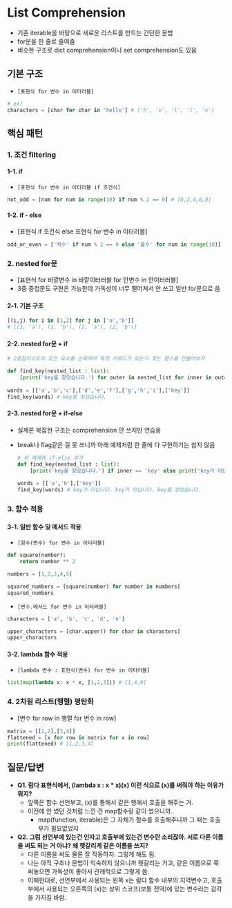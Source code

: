 # List Comprehension

- 기존 iterable을 바탕으로 새로운 리스트를 만드는 간단한 문법
- for문을 한 줄로 줄여줌
- 비슷한 구조로 dict comprehension이나 set comprehension도 있음



## 기본 구조

- `[표현식 for 변수 in 이터러블]`

```python
# ex)
characters = [char for char in 'hello'] # ['h', 'e', 'l', 'l', 'o']
```



## 핵심 패턴



### 1. 조건 filtering

#### 1-1. if

- `[표현식 for 변수 in 이터러블 if 조건식]`

```python
not_odd = [num for num in range(10) if num % 2 == 0] # [0,2,4,6,8]
```

#### 1-2. if - else

- [표현식 if 조건식 else 표현식 for 변수 in 이터러블]

```python
odd_or_even = ['짝수' if num % 2 == 0 else '홀수' for num in range(10)]
```



### 2. nested for문

- [표현식 for 바깥변수 in 바깥이터러블 for 안변수 in 안이터러블]
- 3중 중첩문도 구현은 가능한데 가독성이 너무 떨어져서 안 쓰고 일반 for문으로 씀

#### 2-1. 기본 구조

```python
[(i,j) for i in [1,2] for j in ['a','b']]
# [(1, 'a'), (1, 'b'), (2, 'a'), (2, 'b')]
```

#### 2-2. nested for문 + if

```python
# 2중첩리스트의 모든 요소를 순회하며 특정 키워드가 있는지 찾는 함수를 만들어보자

def find_key(nested_list : list):
    [print('key를 찾았습니다.') for outer in nested_list for inner in outer if inner == 'key']
    
words = [['a','b','c'],['d','e','f'],['g','h','i'],['key']]
find_key(words) # key를 찾았습니다.
```

#### 2-3. nested for문 + if-else

- 실제론 복잡한 구조는 comprehension 안 쓰지만 연습용

- break나 flag같은 걸 못 쓰니까 아래 예제처럼 한 줄에 다 구현하기는 쉽지 않음

  ```python
  # 위 예제에 if-else 추가
  def find_key(nested_list : list):
      [print('key를 찾았습니다.') if inner == 'key' else print('key가 아닙니다.') for outer in nested_list for inner in outer]
      
  words = [['a','b'],['key']]
  find_key(words) # key가 아닙니다. key가 아닙니다. key를 찾았습니다.
  ```



### 3. 함수 적용

#### 3-1. 일반 함수 및 메서드 적용

- `[함수(변수) for 변수 in 이터러블]`

```python
def square(number):
    return number ** 2

numbers = [1,2,3,4,5]

squared_numbers = [square(number) for number in numbers]
squared_numbers
```

- `[변수.메서드 for 변수 in 이터러블]`

```python
characters = ['a', 'b', 'c', 'd', 'e']

upper_characters = [char.upper() for char in characters]
upper_characters
```



#### 3-2. lambda 함수 적용

- `[lambda 변수 : 표현식(변수) for 변수 in 이터러블]`

```python
list(map(lambda x: x * x, [1,2,3])) # [1,4,9]
```



### 4. 2차원 리스트(행렬) 평탄화

- [변수 for row in 행렬 for 변수 in row]

```python
matrix = [[1,2],[3,4]]
flattened = [x for row in matrix for x in row]
print(flattened) # [1,2,3,4]
```



## 질문/답변

- **Q1. 람다 표현식에서, (lambda x : x * x)(x) 이런 식으로 (x)를 써줘야 하는 이유가 뭐지?** 
  - 앞쪽은 함수 선언부고, (x)를 통해서 같은 행에서 호출을 해주는 거.
  - 이전에 안 썼던 것처럼 느낀 건 map함수랑 같이 썼으니까..
    - map(function, iterable)은 그 자체가 함수를 호출해주니까 그 때는 호출부가 필요없었지
- **Q2. 그럼 선언부에 있는건 인자고 호출부에 있는건 변수란 소리잖아. 서로 다른 이름을 써도 되는 거 아냐? 왜 헷갈리게 같은 이름을 쓰지?**
  - 다른 이름을 써도 물론 잘 작동하지. 그렇게 해도 됨.
  - 나는 아직 구조나 문법이 익숙하지 않으니까 헷갈리는 거고, 같은 이름으로 쭉 써놓으면 가독성이 좋아서 관례적으로 그렇게 씀.
  - 이해한대로, 선언부에서 사용되는 왼쪽 x는 람다 함수 내부의 지역변수고, 호출부에서 사용되는 오른쪽의 (x)는 상위 스코프(보통 전역)에 있는 변수라는 감각을 가지길 바람.